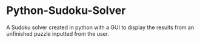 # Python-Sudoku-Solver
A Sudoku solver created in python with a GUI to display the results from an unfinished puzzle inputted from the user.
